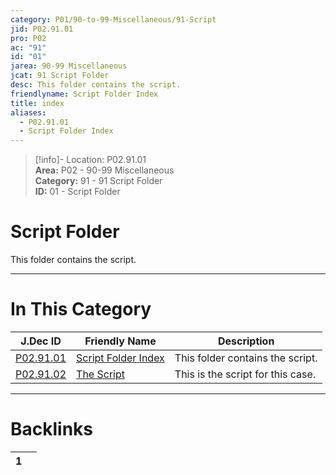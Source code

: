 ```yaml
---  
category: P01/90-to-99-Miscellaneous/91-Script  
jid: P02.91.01  
pro: P02  
ac: "91"  
id: "01"  
jarea: 90-99 Miscellaneous  
jcat: 91 Script Folder  
desc: This folder contains the script.  
friendlyname: Script Folder Index  
title: index  
aliases:  
  - P02.91.01  
  - Script Folder Index  
---  
```

>[!info]- Location: P02.91.01  
>**Area:** P02 - 90-99 Miscellaneous  
>**Category:** 91 - 91 Script Folder  
>**ID:** 01 - Script Folder  
  
# Script Folder  
  
This folder contains the script.  
   
  
  
---  
# In This Category  
  
| J.Dec ID                                                                                        | Friendly Name                                                                                     | Description                       |  
| ----------------------------------------------------------------------------------------------- | ------------------------------------------------------------------------------------------------- | --------------------------------- |  
| [P02.91.01](index.md)         | [Script Folder Index](index.md) | This folder contains the script.  |  
| [P02.91.02](../../../P02/90-to-99-Miscellaneous/91-Script/92-The-Script.md) | [The Script](../../../P02/90-to-99-Miscellaneous/91-Script/92-The-Script.md)  | This is the script for this case. |  
  
  
---  
# Backlinks  
<div><table class="dataview table-view-table"><thead class="table-view-thead"><tr class="table-view-tr-header"><th class="table-view-th"><span></span><span class="dataview small-text">1</span></th><th class="table-view-th"><span></span></th></tr></thead><tbody class="table-view-tbody"></tbody></table></div>